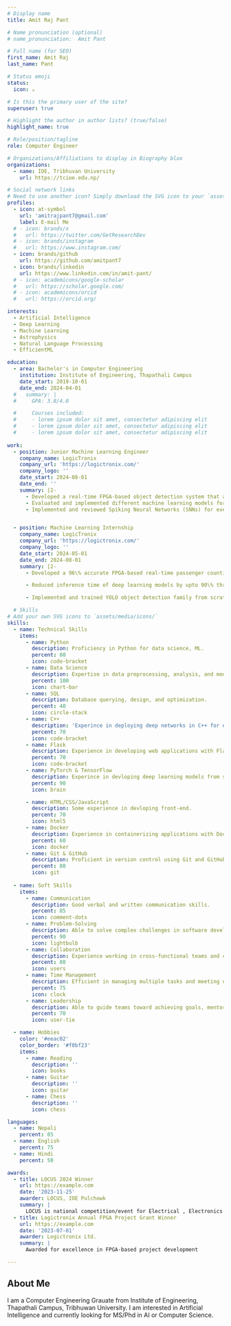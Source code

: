 ```yaml
---
# Display name
title: Amit Raj Pant

# Name pronunciation (optional)
# name_pronunciation:  Amit Pant

# Full name (for SEO)
first_name: Amit Raj
last_name: Pant

# Status emoji
status:
  icon: ☕️

# Is this the primary user of the site?
superuser: true

# Highlight the author in author lists? (true/false)
highlight_name: true

# Role/position/tagline
role: Computer Engineer

# Organizations/Affiliations to display in Biography blox
organizations:
  - name: IOE, Tribhuvan University
    url: https://tcioe.edu.np/

# Social network links
# Need to use another icon? Simply download the SVG icon to your `assets/media/icons/` folder.
profiles:
  - icon: at-symbol
    url: 'amitrajpant7@gmail.com'
    label: E-mail Me
  # - icon: brands/x
  #   url: https://twitter.com/GetResearchDev
  # - icon: brands/instagram
  #   url: https://www.instagram.com/
  - icon: brands/github
    url: https://github.com/amitpant7
  - icon: brands/linkedin
    url: https://www.linkedin.com/in/amit-pant/
  # - icon: academicons/google-scholar
  #   url: https://scholar.google.com/
  # - icon: academicons/orcid
  #   url: https://orcid.org/

interests:
  - Artificial Intelligence
  - Deep Learning
  - Machine Learning
  - Astrophysics
  - Natural Language Processing
  - EfficientML

education:
  - area: Bachelor's in Computer Engineering
    institution: Institute of Engineering, Thapathali Campus
    date_start: 2019-10-01
    date_end: 2024-04-01
  #   summary: |
  #     GPA: 3.8/4.0

  #     Courses included:
  #     - lorem ipsum dolor sit amet, consectetur adipiscing elit
  #     - lorem ipsum dolor sit amet, consectetur adipiscing elit
  #     - lorem ipsum dolor sit amet, consectetur adipiscing elit
 
work:
  - position: Junior Machine Learning Engineer
    company_name: LogicTronix
    company_url: 'https://logictronix.com/'
    company_logo: ''
    date_start: 2024-08-01
    date_end: ''
    summary: |2-
      - Developed a real-time FPGA-based object detection system that achieved 110 FPS on event data by designing a custom network and optimizing inference through threading, leading to 81\% faster inference than conventional methods.
      - Evaluated and implemented different machine learning models for identifying operational anomalies in live motor systems.
      - Implemented and reviewed Spiking Neural Networks (SNNs) for event-based vision applications.


  - position: Machine Learning Internship
    company_name: LogicTronix
    company_url: 'https://logictronix.com/'
    company_logo: ''
    date_start: 2024-05-01
    date_end: 2024-08-01
    summary: |2-
      - Developed a 96\% accurate FPGA-based real-time passenger counting system with head tracking, including dataset preparation.

      - Reduced inference time of deep learning models by upto 90\% through pruning, quantization, and knowledge distillation.

      - Implemented and trained YOLO object detection family from scratch (YOLOv2, YOLOv3, YOLOv4, and YOLOv6) on PyTorch.

  # Skills
# Add your own SVG icons to `assets/media/icons/`
skills:
  - name: Technical Skills
    items:
      - name: Python
        description: Proficiency in Python for data science, ML.
        percent: 80
        icon: code-bracket
      - name: Data Science
        description: Expertise in data preprocessing, analysis, and model development using libraries like Pandas, NumPy, and Scikit-learn.
        percent: 100
        icon: chart-bar
      - name: SQL
        description: Database querying, design, and optimization.
        percent: 40
        icon: circle-stack
      - name: C++
        description: 'Experince in deploying deep networks in C++ for edge computing.'
        percent: 70
        icon: code-bracket
      - name: Flask
        description: Experience in developing web applications with Flask.
        percent: 70
        icon: code-bracket
      - name: PyTorch & TensorFlow 
        description: Experince in devloping deep learning models from scratch PyTorch and TensorFlow.
        percent: 90
        icon: brain

      - name: HTML/CSS/JavaScript
        description: Some experience in devloping front-end.
        percent: 70
        icon: html5
      - name: Docker
        description: Experience in containerizing applications with Docker for deployment and scalability.
        percent: 60
        icon: docker
      - name: Git & GitHub
        description: Proficient in version control using Git and GitHub for collaborative software development.
        percent: 80
        icon: git
  
  - name: Soft Skills
    items:
      - name: Communication
        description: Good verbal and written communication skills.
        percent: 85
        icon: comment-dots
      - name: Problem-Solving
        description: Able to solve complex challenges in software development and data science.
        percent: 90
        icon: lightbulb
      - name: Collaboration
        description: Experience working in cross-functional teams and collaborating with developers, data scientists, and product managers.
        percent: 80
        icon: users
      - name: Time Management
        description: Efficient in managing multiple tasks and meeting deadlines in fast-paced environments.
        percent: 75
        icon: clock
      - name: Leadership
        description: Able to guide teams toward achieving goals, mentor junior developers, and maintain a positive working environment.
        percent: 70
        icon: user-tie

  - name: Hobbies
    color: '#eeac02'
    color_border: '#f0bf23'
    items:
      - name: Reading
        description: ''
        icon: books
      - name: Guitar
        description: ''
        icon: guitar
      - name: Chess
        description: ''
        icon: chess 

languages:
  - name: Nepali
    percent: 85
  - name: English
    percent: 75
  - name: Hindi
    percent: 50

awards:
  - title: LOCUS 2024 Winner
    url: https://example.com
    date: '2023-11-25'
    awarder: LOCUS, IOE Pulchowk
    summary: |
      LOCUS is national competition/event for Electrical , Electronics and Computer Engineering Students held anually in IOE Pulchowk Campus.
  - title: Logictronix Annual FPGA Project Grant Winner
    url: https://example.com
    date: '2023-07-01'
    awarder: Logictronix Ltd.
    summary: |
      Awarded for excellence in FPGA-based project development

---
```

## About Me
I am a Computer Engineering Grauate from Institute of Engineering,  Thapathali Campus, Tribhuwan University. I am interested in Artificial Intelligence and currently looking for MS/Phd in AI or Computer Science.
